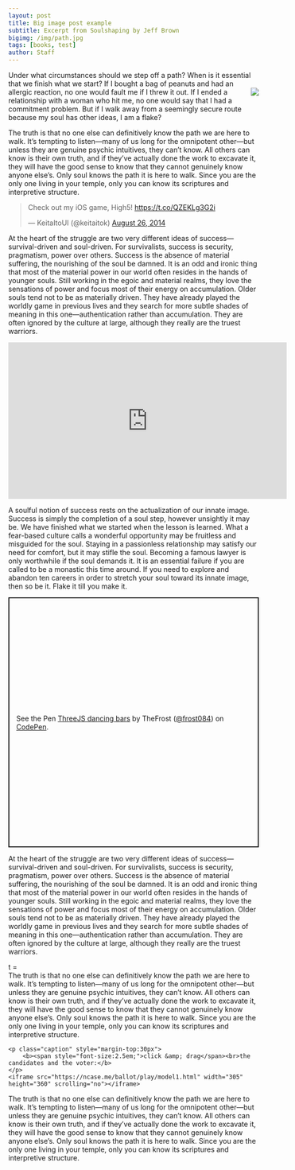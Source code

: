 ```yaml
---
layout: post
title: Big image post example
subtitle: Excerpt from Soulshaping by Jeff Brown
bigimg: /img/path.jpg
tags: [books, test]
author: Staff
---
```


Under what circumstances should we step off a path? When is it essential that we finish what we start? If I bought a bag of peanuts and had an allergic reaction, no one would fault me if I threw it out. <img style="float: right;" src="http://casual-effects.com/markdeep/robot.jpg"> If I ended a relationship  with a woman who hit me, no one would say that I had a commitment problem. But if I walk away from a seemingly secure route because my soul has other ideas, I am a flake?

The truth is that no one else can definitively know the path we are here to walk. It’s tempting to listen—many of us long for the omnipotent other—but unless they are genuine psychic intuitives, they can’t know. All others can know is their own truth, and if they’ve actually done the work to excavate it, they will have the good sense to know that they cannot genuinely know anyone else’s. Only soul knows the path it is here to walk. Since you are the only one living in your temple, only you can know its scriptures and interpretive structure.

<blockquote class="twitter-tweet"><p lang="en" dir="ltr">Check out my iOS game, High5! <a href="https://t.co/QZEKLg3G2i">https://t.co/QZEKLg3G2i</a></p>&mdash; KeitaItoUI (@keitaitok) <a href="https://twitter.com/keitaitok/status/504110217940836353?ref_src=twsrc%5Etfw">August 26, 2014</a></blockquote> <script async src="https://platform.twitter.com/widgets.js" charset="utf-8"></script>

At the heart of the struggle are two very different ideas of success—survival-driven and soul-driven. For survivalists, success is security, pragmatism, power over others. Success is the absence of material suffering, the nourishing of the soul be damned. It is an odd and ironic thing that most of the material power in our world often resides in the hands of younger souls. Still working in the egoic and material realms, they love the sensations of power and focus most of their energy on accumulation. Older souls tend not to be as materially driven. They have already played the worldly game in previous lives and they search for more subtle shades of meaning in this one—authentication rather than accumulation. They are often ignored by the culture at large, although they really are the truest warriors.

<div class="iframeVideo">
<iframe width="560" height="315" src="https://www.youtube.com/embed/ymYjwsFz8iM" frameborder="0" allow="accelerometer; autoplay; encrypted-media; gyroscope; picture-in-picture" allowfullscreen=""></iframe>
</div>

A soulful notion of success rests on the actualization of our innate image. Success is simply the completion of a soul step, however unsightly it may be. We have finished what we started when the lesson is learned. What a fear-based culture calls a wonderful opportunity may be fruitless and misguided for the soul. Staying in a passionless relationship may satisfy our need for comfort, but it may stifle the soul. Becoming a famous lawyer is only worthwhile if the soul demands it. It is an essential failure if you are called to be a monastic this time around. If you need to explore and abandon ten careers in order to stretch your soul toward its innate image, then so be it. Flake it till you make it.

<p class="codepen" data-height="503" data-theme-id="0" data-default-tab="js,result" data-user="frost084" data-slug-hash="WgjOEE" style="height: 503px; box-sizing: border-box; display: flex; align-items: center; justify-content: center; border: 2px solid; margin: 1em 0; padding: 1em;" data-pen-title="ThreeJS dancing bars">
  <span>See the Pen <a href="https://codepen.io/frost084/pen/WgjOEE/">
  ThreeJS dancing bars</a> by TheFrost (<a href="https://codepen.io/frost084">@frost084</a>)
  on <a href="https://codepen.io">CodePen</a>.</span>
</p>
<script async src="https://static.codepen.io/assets/embed/ei.js"></script>

At the heart of the struggle are two very different ideas of success—survival-driven and soul-driven. For survivalists, success is security, pragmatism, power over others. Success is the absence of material suffering, the nourishing of the soul be damned. It is an odd and ironic thing that most of the material power in our world often resides in the hands of younger souls. Still working in the egoic and material realms, they love the sensations of power and focus most of their energy on accumulation. Older souls tend not to be as materially driven. They have already played the worldly game in previous lives and they search for more subtle shades of meaning in this one—authentication rather than accumulation. They are often ignored by the culture at large, although they really are the truest warriors.

<p><link href="https://rmarcus.info/blog//assets/weierstrass/nouislider.min.css" rel="stylesheet" />
<script src="https://rmarcus.info/blog//assets/weierstrass/nouislider.min.js"></script>
<script src="https://rmarcus.info/blog//assets/weierstrass/weierstrass.min.js"></script></p>

<div align="center">
  <canvas id="weierstrass" width="400px" height="300px">
  </canvas>
</div>
<div style="align: center;">
  t = <span id="tvalue"></span>
  <div style="display: inline-block; width: 70%; padding-left: 30px;">
    <div id="tslider"></div>
  </div>
</div>
The truth is that no one else can definitively know the path we are here to walk. It’s tempting to listen—many of us long for the omnipotent other—but unless they are genuine psychic intuitives, they can’t know. All others can know is their own truth, and if they’ve actually done the work to excavate it, they will have the good sense to know that they cannot genuinely know anyone else’s. Only soul knows the path it is here to walk. Since you are the only one living in your temple, only you can know its scriptures and interpretive structure.

<link href="https://ncase.me/ballot/css/index.css" rel="stylesheet" />

<div class="sim-intro">

	<p class="caption" style="margin-top:30px">
		<b><span style="font-size:2.5em;">click &amp; drag</span><br>the candidates and the voter:</b>
	</p>
	<iframe src="https://ncase.me/ballot/play/model1.html" width="305" height="360" scrolling="no"></iframe>

</div>
The truth is that no one else can definitively know the path we are here to walk. It’s tempting to listen—many of us long for the omnipotent other—but unless they are genuine psychic intuitives, they can’t know. All others can know is their own truth, and if they’ve actually done the work to excavate it, they will have the good sense to know that they cannot genuinely know anyone else’s. Only soul knows the path it is here to walk. Since you are the only one living in your temple, only you can know its scriptures and interpretive structure.

<script id="WolframAlphaScript" src="//www.wolframalpha.com/input/embed/?type=small" type="text/javascript"></script>
